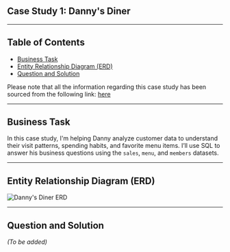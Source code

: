 ## Case Study 1: Danny's Diner

---

## Table of Contents

- [Business Task](#business-task)  
- [Entity Relationship Diagram (ERD)](#entity-relationship-diagram-erd)  
- [Question and Solution](#question-and-solution)  

Please note that all the information regarding this case study has been sourced from the following link: [here](https://8weeksqlchallenge.com/case-study-1/)

---

## Business Task

In this case study, I'm helping Danny analyze customer data to understand their visit patterns, spending habits, and favorite menu items. I’ll use SQL to answer his business questions using the `sales`, `menu`, and `members` datasets.

---

## Entity Relationship Diagram (ERD)

![Danny's Diner ERD](https://user-images.githubusercontent.com/127271130-dca9aedd-4ca9-4ed8-b6ec-1e1920dca4a8.png)

---

## Question and Solution

*(To be added)*

